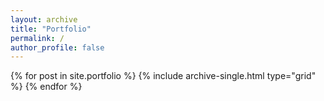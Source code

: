 ```yaml
---
layout: archive
title: "Portfolio"
permalink: /
author_profile: false
---
```


<div class="grid__wrapper">
  {% for post in site.portfolio %}
    {% include archive-single.html type="grid" %}
  {% endfor %}
</div>
